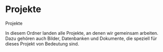 # Projekte

Projekte

In diesem Ordner landen alle Projekte, an denen wir gemeinsam arbeiten. Dazu gehören auch Bilder, Datenbanken und Dokumente, die speziell für dieses Projekt von Bedeutung sind. 
